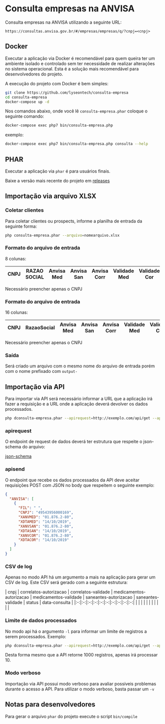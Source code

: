 # Consulta empresas na ANVISA

Consulta empresas na ANVISA utilizando a seguinte URL:

```
https://consultas.anvisa.gov.br/#/empresas/empresas/q/?cnpj=<cnpj>
```

## Docker

Executar a aplicação via Docker é recomendável para quem queira ter um ambiente isolado e controlado sem ter necessidade de realizar alterações no sistema operacional. Esta é a solução mais recomendável para desenvolvedores do projeto.

A execução do projeto com Docker é bem simples:

```bash
git clone https://github.com/lyseontech/consulta-empresa
cd consulta-empresa
docker-compose up -d
```
Nos comandos abaixo, onde você lê `consulta-empresa.phar` coloque o seguinte
comando:

```bash
docker-compose exec php7 bin/consulta-empresa.php
```

exemplo:

```bash
docker-compose exec php7 bin/consulta-empresa.php consulta --help
```

## PHAR

Executar a aplicação via `phar` é para usuários finais.

Baixe a versão mais recente do projeto em [releases](https://github.com/LyseonTech/consulta-empresa-anvisa-cli/releases/latest/download/consulta-empresa.phar)

## Importação via arquivo XLSX

### Coletar clientes
Para coletar clientes ou prospects, informe a planilha de entrada da seguinte
forma:

```bash
php consulta-empresa.phar --arquivo=nomearquivo.xlsx
```

### Formato do arquivo de entrada

8 colunas:

**CNPJ**|**RAZAO SOCIAL**|**Anvisa Med**|**Anvisa San**|**Anvisa Corr**|**Validade Med**|**Validade Cor**|**Validade San**
:-----:|:-----:|:-----:|:-----:|:-----:|:-----:|:-----:|:-----:

Necessário preencher apenas o CNPJ

### Formato do arquivo de entrada

16 colunas:

**CNPJ**|**RazaoSocial**|**Anvisa Med**|**Anvisa San**|**Anvisa Corr**|**Validade Med**|**Validade Cor**|**Validade San**|**Endereco**|**Bairro**|**Numero**|**Complemento**|**cep**|**Cidade**|**Estado**|**Telefone**
:-----:|:-----:|:-----:|:-----:|:-----:|:-----:|:-----:|:-----:|:-----:|:-----:|:-----:|:-----:|:-----:|:-----:|:-----:|:-----:

Necessário preencher apenas o CNPJ

### Saída

Será criado um arquivo com o mesmo nome do arquivo de entrada porém com o nome 
prefixado com `output-`

## Importação via API

Para importar via API será necessário informar a URL que a aplicação irá fazer a
requisição e a URL onde a aplicação deverá devolver os dados processados.

```bash
php dconsulta-empresa.phar --apirequest=http://exemplo.com/api/get --apisend=http://exemplo.com/api/save
```

### apirequest

O endpoint de request de dados deverá ter estrutura que respeite o json-schema
do arquivo:

[json-schema](assets/api-get-schema.json)

### apisend

O endpoint que recebe os dados processados da API deve aceitar requisições POST com JSON no body que
respeitem o seguinte exemplo:

```json
{
  "ANVISA": [
    {
      "FIL": " ",
      "CNPJ": "49543956000169",
      "XANVMED": "01.876.2-80",
      "XDTAMED": "14/10/2019",
      "XANVSAN": "01.876.2-80",
      "XDTASAN": "14/10/2019",
      "XANVCOR": "01.876.2-80",
      "XDTACOR": "14/10/2019"
    }
  ]
}
```
### CSV de log

Apenas no modo API há um argumento a mais na aplicação para gerar um CSV de log.
Este CSV será gerado com a seguinte estrutura:

| cnpj | correlatos-autorizacao | correlatos-validade | medicamentos-autorizacao | medicamentos-validade | saneantes-autorizacao | saneantes-validade | status | data-consulta |
|:-:|:-:|:-:|:-:|:-:|:-:|:-:|:-:|:-:|:-:|
|   |   |   |   |   |   |   |   |   |   |

### Limite de dados processados

No modo api há o argumento `-l` para informar um limite de registros a serem
processados.
Exemplo:

```bash
php dconsulta-empresa.phar --apirequest=http://exemplo.com/api/get --apisend=http://exemplo.com/api/save -l 10
```

Desta forma mesmo que a API retorne 1000 registros, apenas irá processar 10.

### Modo verboso

Importação via API possui modo verboso para avaliar possíveis problemas durante
o acesso a API. Para utilizar o modo verboso, basta passar um `-v`

## Notas para desenvolvedores

Para gerar o arquivo `phar` do projeto execute o script `bin/compile`
